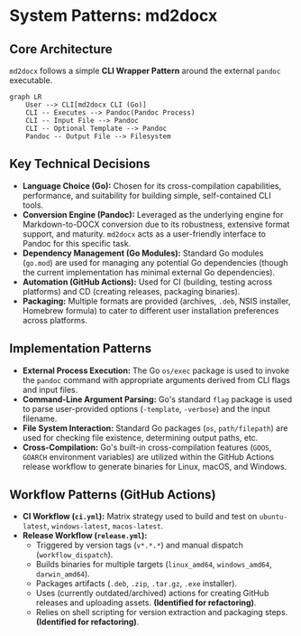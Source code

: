 # System Patterns: md2docx

## Core Architecture

`md2docx` follows a simple **CLI Wrapper Pattern** around the external `pandoc` executable.

```mermaid
graph LR
    User --> CLI[md2docx CLI (Go)]
    CLI -- Executes --> Pandoc(Pandoc Process)
    CLI -- Input File --> Pandoc
    CLI -- Optional Template --> Pandoc
    Pandoc -- Output File --> Filesystem
```

## Key Technical Decisions

-   **Language Choice (Go):** Chosen for its cross-compilation capabilities, performance, and suitability for building simple, self-contained CLI tools.
-   **Conversion Engine (Pandoc):** Leveraged as the underlying engine for Markdown-to-DOCX conversion due to its robustness, extensive format support, and maturity. `md2docx` acts as a user-friendly interface to Pandoc for this specific task.
-   **Dependency Management (Go Modules):** Standard Go modules (`go.mod`) are used for managing any potential Go dependencies (though the current implementation has minimal external Go dependencies).
-   **Automation (GitHub Actions):** Used for CI (building, testing across platforms) and CD (creating releases, packaging binaries).
-   **Packaging:** Multiple formats are provided (archives, `.deb`, NSIS installer, Homebrew formula) to cater to different user installation preferences across platforms.

## Implementation Patterns

-   **External Process Execution:** The Go `os/exec` package is used to invoke the `pandoc` command with appropriate arguments derived from CLI flags and input files.
-   **Command-Line Argument Parsing:** Go's standard `flag` package is used to parse user-provided options (`-template`, `-verbose`) and the input filename.
-   **File System Interaction:** Standard Go packages (`os`, `path/filepath`) are used for checking file existence, determining output paths, etc.
-   **Cross-Compilation:** Go's built-in cross-compilation features (`GOOS`, `GOARCH` environment variables) are utilized within the GitHub Actions release workflow to generate binaries for Linux, macOS, and Windows.

## Workflow Patterns (GitHub Actions)

-   **CI Workflow (`ci.yml`):** Matrix strategy used to build and test on `ubuntu-latest`, `windows-latest`, `macos-latest`.
-   **Release Workflow (`release.yml`):**
    -   Triggered by version tags (`v*.*.*`) and manual dispatch (`workflow_dispatch`).
    -   Builds binaries for multiple targets (`linux_amd64`, `windows_amd64`, `darwin_amd64`).
    -   Packages artifacts (`.deb`, `.zip`, `.tar.gz`, `.exe` installer).
    -   Uses (currently outdated/archived) actions for creating GitHub releases and uploading assets. **(Identified for refactoring)**.
    -   Relies on shell scripting for version extraction and packaging steps. **(Identified for refactoring)**.
